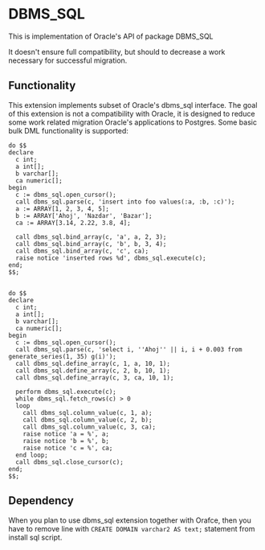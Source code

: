 # DBMS_SQL

This is implementation of Oracle's API of package DBMS_SQL

It doesn't ensure full compatibility, but should to decrease a work necessary for
successful migration.

## Functionality

This extension implements subset of Oracle's dbms_sql interface. The goal of this extension
is not a compatibility with Oracle, it is designed to reduce some work related migration
Oracle's applications to Postgres. Some basic bulk DML functionality is supported:

    do $$
    declare
      c int;
      a int[];
      b varchar[];
      ca numeric[];
    begin
      c := dbms_sql.open_cursor();
      call dbms_sql.parse(c, 'insert into foo values(:a, :b, :c)');
      a := ARRAY[1, 2, 3, 4, 5];
      b := ARRAY['Ahoj', 'Nazdar', 'Bazar'];
      ca := ARRAY[3.14, 2.22, 3.8, 4];
    
      call dbms_sql.bind_array(c, 'a', a, 2, 3);
      call dbms_sql.bind_array(c, 'b', b, 3, 4);
      call dbms_sql.bind_array(c, 'c', ca);
      raise notice 'inserted rows %d', dbms_sql.execute(c);
    end;
    $$;


    do $$
    declare
      c int;
      a int[];
      b varchar[];
      ca numeric[];
    begin
      c := dbms_sql.open_cursor();
      call dbms_sql.parse(c, 'select i, ''Ahoj'' || i, i + 0.003 from generate_series(1, 35) g(i)');
      call dbms_sql.define_array(c, 1, a, 10, 1);
      call dbms_sql.define_array(c, 2, b, 10, 1);
      call dbms_sql.define_array(c, 3, ca, 10, 1);

      perform dbms_sql.execute(c);
      while dbms_sql.fetch_rows(c) > 0
      loop
        call dbms_sql.column_value(c, 1, a);
        call dbms_sql.column_value(c, 2, b);
        call dbms_sql.column_value(c, 3, ca);
        raise notice 'a = %', a;
        raise notice 'b = %', b;
        raise notice 'c = %', ca;
      end loop;
      call dbms_sql.close_cursor(c);
    end;
    $$;

## Dependency

When you plan to use dbms_sql extension together with Orafce, then you have to remove line
with `CREATE DOMAIN varchar2 AS text;` statement from install sql script.
